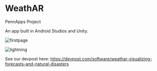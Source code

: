 # WeathAR
PennApps Project

An app built in Android Studios and Unity.

![firstpage](https://user-images.githubusercontent.com/20273088/45464606-6435a680-b6df-11e8-9888-9f5005ad9516.png)


![lightning](https://user-images.githubusercontent.com/20273088/45465093-a06a0680-b6e1-11e8-9b7d-d56f898b2d74.png)




See our devpost here:
https://devpost.com/software/weathar-visualizing-forecasts-and-natural-disasters
